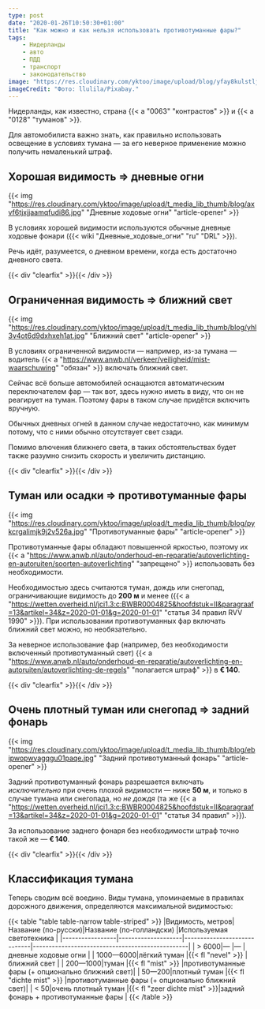 ```yaml
---
type: post
date: "2020-01-26T10:50:30+01:00"
title: "Как можно и как нельзя использовать противотуманные фары?"
tags:
    - Нидерланды
    - авто
    - ПДД
    - транспорт
    - законодательство
image: "https://res.cloudinary.com/yktoo/image/upload/blog/yfay8kulstlj6oovpklr.jpg"
imageCredit: "Фото: llulila/Pixabay."
---
```


Нидерланды, как известно, страна {{< a "0063" "контрастов" >}} и {{< a "0128" "туманов" >}}.

Для автомобилиста важно знать, как правильно использовать освещение в условиях тумана — за его неверное применение можно получить немаленький штраф.

<!--more-->

## Хорошая видимость ⇒ дневные огни

{{< img "https://res.cloudinary.com/yktoo/image/upload/t_media_lib_thumb/blog/axvf6tjxjjaamqfudi86.jpg" "Дневные ходовые огни" "article-opener" >}}

В условиях хорошей видимости используются обычные дневные ходовые фонари ({{< wiki "Дневные_ходовые_огни" "ru" "DRL" >}}).

Речь идёт, разумеется, о дневном времени, когда есть достаточно дневного света.

{{< div "clearfix" >}}{{< /div >}}

## Ограниченная видимость ⇒ ближний свет

{{< img "https://res.cloudinary.com/yktoo/image/upload/t_media_lib_thumb/blog/yhl3v4ot6d9dxhxeh1at.jpg" "Ближний свет" "article-opener" >}}

В условиях ограниченной видимости — например, из-за тумана — водитель {{< a "https://www.anwb.nl/verkeer/veiligheid/mist-waarschuwing" "обязан" >}} включать ближний свет.

Сейчас всё больше автомобилей оснащаются автоматическим переключателем фар — так вот, здесь нужно иметь в виду, что он не реагирует на туман. Поэтому фары в таком случае придётся включить вручную.

Обычных дневных огней в данном случае недостаточно, как минимум потому, что с ними обычно отсутствует свет сзади.

Помимо влючения ближнего света, в таких обстоятельствах будет также разумно снизить скорость и увеличить дистанцию.

{{< div "clearfix" >}}{{< /div >}}

## Туман или осадки ⇒ противотуманные фары

{{< img "https://res.cloudinary.com/yktoo/image/upload/t_media_lib_thumb/blog/pykcrgalimjk9j2v526a.jpg" "Противотуманные фары" "article-opener" >}}

Противотуманные фары обладают повышенной яркостью, поэтому их {{< a "https://www.anwb.nl/auto/onderhoud-en-reparatie/autoverlichting-en-autoruiten/soorten-autoverlichting" "запрещено" >}} использовать без необходимости.

Необходимостью здесь считаются туман, дождь или снегопад, ограничивающие видимость до **200 м** и менее ({{< a "https://wetten.overheid.nl/jci1.3:c:BWBR0004825&hoofdstuk=II&paragraaf=13&artikel=34&z=2020-01-01&g=2020-01-01" "статья 34 правил RVV 1990" >}}). При использовании противотуманных фар включать ближний свет можно, но необязательно.

За неверное использование фар (например, без необходимости включенный противотуманный свет) {{< a "https://www.anwb.nl/auto/onderhoud-en-reparatie/autoverlichting-en-autoruiten/autoverlichting-de-regels" "полагается штраф" >}} в **€ 140**.

{{< div "clearfix" >}}{{< /div >}}

## Очень плотный туман или снегопад ⇒ задний фонарь

{{< img "https://res.cloudinary.com/yktoo/image/upload/t_media_lib_thumb/blog/ebipwopwyagqgu01paqe.jpg" "Задний противотуманный фонарь" "article-opener" >}}

Задний противотуманный фонарь разрешается включать *исключительно* при очень плохой видимости — ниже **50 м**, и только в случае тумана или снегопада, но *не дождя* (та же {{< a "https://wetten.overheid.nl/jci1.3:c:BWBR0004825&hoofdstuk=II&paragraaf=13&artikel=34&z=2020-01-01&g=2020-01-01" "статья 34 правил" >}}).

За использование заднего фонаря без необходимости штраф точно такой же — **€ 140**.

{{< div "clearfix" >}}{{< /div >}}

## Классификация тумана

Теперь сводим всё воедино. Виды тумана, упоминаемые в правилах дорожного движения, определяются максимальной видимостью:

{{< table "table table-narrow table-striped" >}}
|Видимость, метров|Название (по-русски)|Название (по-голландски)     |Используемая светотехника                        |
|-----------------|--------------------|-----------------------------|-------------------------------------------------|
|           > 6000|—                   |—                            |дневные ходовые огни                             |
|        1000—6000|лёгкий туман        |{{< fl "nevel" >}}           |ближний свет                                     |
|         200—1000|туман               |{{< fl "mist" >}}            |противотуманные фары (+ опционально ближний свет)|
|           50—200|плотный туман       |{{< fl "dichte mist" >}}     |противотуманные фары (+ опционально ближний свет)|
|             < 50|очень плотный туман |{{< fl "zeer dichte mist" >}}|задний фонарь + противотуманные фары             |
{{< /table >}}
